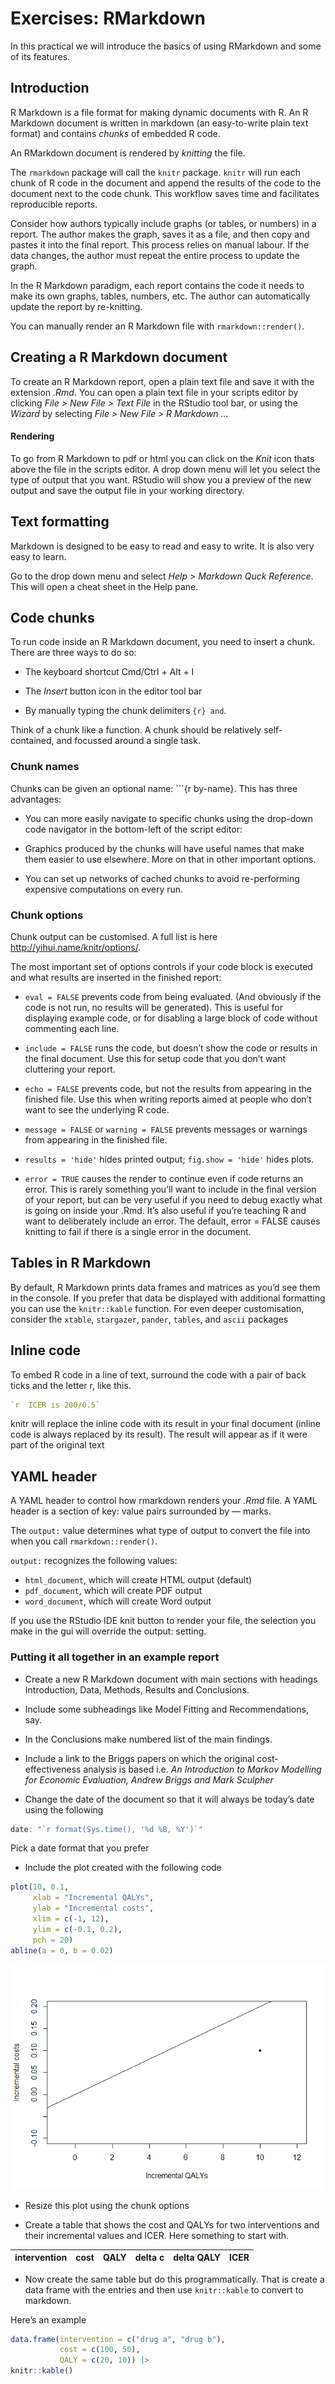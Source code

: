 # Exercises: RMarkdown

In this practical we will introduce the basics of using RMarkdown and
some of its features.

## Introduction

R Markdown is a file format for making dynamic documents with R. An R
Markdown document is written in markdown (an easy-to-write plain text
format) and contains *chunks* of embedded R code.

An RMarkdown document is rendered by *knitting* the file.

The `rmarkdown` package will call the `knitr` package. `knitr` will run
each chunk of R code in the document and append the results of the code
to the document next to the code chunk. This workflow saves time and
facilitates reproducible reports.

Consider how authors typically include graphs (or tables, or numbers) in
a report. The author makes the graph, saves it as a file, and then copy
and pastes it into the final report. This process relies on manual
labour. If the data changes, the author must repeat the entire process
to update the graph.

In the R Markdown paradigm, each report contains the code it needs to
make its own graphs, tables, numbers, etc. The author can automatically
update the report by re-knitting.

You can manually render an R Markdown file with `rmarkdown::render()`.

## Creating a R Markdown document

To create an R Markdown report, open a plain text file and save it with
the extension *.Rmd*. You can open a plain text file in your scripts
editor by clicking *File \> New File \> Text File* in the RStudio tool
bar, or using the *Wizard* by selecting *File \> New File \> R Markdown
…*

#### Rendering

To go from R Markdown to pdf or html you can click on the *Knit* icon
thats above the file in the scripts editor. A drop down menu will let
you select the type of output that you want. RStudio will show you a
preview of the new output and save the output file in your working
directory.

## Text formatting

Markdown is designed to be easy to read and easy to write. It is also
very easy to learn.

Go to the drop down menu and select *Help \> Markdown Quck Reference*.
This will open a cheat sheet in the Help pane.

## Code chunks

To run code inside an R Markdown document, you need to insert a chunk.
There are three ways to do so:

-   The keyboard shortcut Cmd/Ctrl + Alt + I

-   The *Insert* button icon in the editor tool bar

-   By manually typing the chunk delimiters `{r} and`.

Think of a chunk like a function. A chunk should be relatively
self-contained, and focussed around a single task.

### Chunk names

Chunks can be given an optional name: \`\`\`{r by-name}. This has three
advantages:

-   You can more easily navigate to specific chunks using the drop-down
    code navigator in the bottom-left of the script editor:

-   Graphics produced by the chunks will have useful names that make
    them easier to use elsewhere. More on that in other important
    options.

-   You can set up networks of cached chunks to avoid re-performing
    expensive computations on every run.

### Chunk options

Chunk output can be customised. A full list is here
<http://yihui.name/knitr/options/>.

The most important set of options controls if your code block is
executed and what results are inserted in the finished report:

-   `eval = FALSE` prevents code from being evaluated. (And obviously if
    the code is not run, no results will be generated). This is useful
    for displaying example code, or for disabling a large block of code
    without commenting each line.

-   `include = FALSE` runs the code, but doesn’t show the code or
    results in the final document. Use this for setup code that you
    don’t want cluttering your report.

-   `echo = FALSE` prevents code, but not the results from appearing in
    the finished file. Use this when writing reports aimed at people who
    don’t want to see the underlying R code.

-   `message = FALSE` or `warning = FALSE` prevents messages or warnings
    from appearing in the finished file.

-   `results = 'hide'` hides printed output; `fig.show = 'hide'` hides
    plots.

-   `error = TRUE` causes the render to continue even if code returns an
    error. This is rarely something you’ll want to include in the final
    version of your report, but can be very useful if you need to debug
    exactly what is going on inside your .Rmd. It’s also useful if
    you’re teaching R and want to deliberately include an error. The
    default, error = FALSE causes knitting to fail if there is a single
    error in the document.

## Tables in R Markdown

By default, R Markdown prints data frames and matrices as you’d see them
in the console. If you prefer that data be displayed with additional
formatting you can use the `knitr::kable` function. For even deeper
customisation, consider the `xtable`, `stargazer`, `pander`, `tables`,
and `ascii` packages

## Inline code

To embed R code in a line of text, surround the code with a pair of back
ticks and the letter r, like this.

``` r
`r  ICER is 200/0.5`
```

knitr will replace the inline code with its result in your final
document (inline code is always replaced by its result). The result will
appear as if it were part of the original text

## YAML header

A YAML header to control how rmarkdown renders your *.Rmd* file. A YAML
header is a section of key: value pairs surrounded by — marks.

The `output:` value determines what type of output to convert the file
into when you call `rmarkdown::render()`.

`output:` recognizes the following values:

-   `html_document`, which will create HTML output (default)
-   `pdf_document`, which will create PDF output
-   `word_document`, which will create Word output

If you use the RStudio IDE knit button to render your file, the
selection you make in the gui will override the output: setting.

### Putting it all together in an example report

-   Create a new R Markdown document with main sections with headings
    Introduction, Data, Methods, Results and Conclusions.

-   Include some subheadings like Model Fitting and Recommendations,
    say.

-   In the Conclusions make numbered list of the main findings.

-   Include a link to the Briggs papers on which the original
    cost-effectiveness analysis is based i.e. *An Introduction to Markov
    Modelling for Economic Evaluation, Andrew Briggs and Mark Sculpher*

-   Change the date of the document so that it will always be today’s
    date using the following

``` r
date: "`r format(Sys.time(), '%d %B, %Y')`"
```

Pick a date format that you prefer

-   Include the plot created with the following code

``` r
plot(10, 0.1,
     xlab = "Incremental QALYs",
     ylab = "Incremental costs",
     xlim = c(-1, 12),
     ylim = c(-0.1, 0.2),
     pch = 20)
abline(a = 0, b = 0.02)
```

![](literate-programming-exercises_files/figure-markdown_github/ceplane-1.png)

-   Resize this plot using the chunk options

-   Create a table that shows the cost and QALYs for two interventions
    and their incremental values and ICER. Here something to start with.

| intervention | cost | QALY | delta c | delta QALY | ICER |
|--------------|------|------|---------|------------|------|

-   Now create the same table but do this programmatically. That is
    create a data frame with the entries and then use `knitr::kable` to
    convert to markdown.

Here’s an example

``` r
data.frame(intervention = c("drug a", "drug b"),
           cost = c(100, 50),
           QALY = c(20, 10)) |> 
knitr::kable()
```
